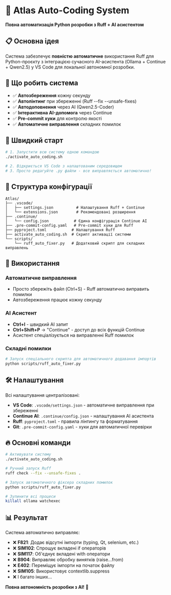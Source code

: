 # 🚀 Atlas Auto-Coding System

**Повна автоматизація Python розробки з Ruff + AI асистентом**

## 📋 Основна ідея

Система забезпечує **повністю автоматичне** використання Ruff для Python-проєкту з інтеграцією сучасного AI-асистента (Ollama + Continue + Qwen2.5) у VS Code для локальної автономної розробки.

## 🎯 Що робить система

- ✅ **Автозбереження** кожну секунду
- ✅ **Автолінтинг** при збереженні (Ruff --fix --unsafe-fixes)
- ✅ **Автодоповнення** через AI (Qwen2.5-Coder)
- ✅ **Інтерактивна AI-допомога** через Continue
- ✅ **Pre-commit хуки** для контролю якості
- ✅ **Автоматичне виправлення** складних помилок

## 🚀 Швидкий старт

```bash
# 1. Запустити всю систему одною командою
./activate_auto_coding.sh

# 2. Відкриється VS Code з налаштованим середовищем
# 3. Просто редагуйте .py файли - все виправляється автоматично!
```

## 📁 Структура конфігурації

```
Atlas/
├── .vscode/
│   ├── settings.json          # Налаштування Ruff + Continue
│   └── extensions.json        # Рекомендовані розширення
├── .continue/
│   └── config.json           # Єдина конфігурація Continue AI
├── .pre-commit-config.yaml   # Pre-commit хуки для Ruff
├── pyproject.toml           # Налаштування Ruff
├── activate_auto_coding.sh  # Скрипт активації системи
└── scripts/
    └── ruff_auto_fixer.py   # Додатковий скрипт для складних виправлень
```

## 🔧 Використання

### Автоматичне виправлення
- Просто збережіть файл (Ctrl+S) - Ruff автоматично виправить помилки
- Автозбереження працює кожну секунду

### AI Асистент
- **Ctrl+I** - швидкий AI запит
- **Ctrl+Shift+P** → "Continue" - доступ до всіх функцій Continue
- Асистент спеціалізується на виправленні Ruff помилок

### Складні помилки
```bash
# Запуск спеціального скрипта для автоматичного додавання імпортів
python scripts/ruff_auto_fixer.py
```

## 🛠️ Налаштування

Всі налаштування централізовані:

- **VS Code**: `.vscode/settings.json` - автоматичне виправлення при збереженні
- **Continue AI**: `.continue/config.json` - налаштування AI асистента
- **Ruff**: `pyproject.toml` - правила лінтингу та форматування
- **Git**: `.pre-commit-config.yaml` - хуки для автоматичної перевірки

## 🔥 Основні команди

```bash
# Активувати систему
./activate_auto_coding.sh

# Ручний запуск Ruff
ruff check --fix --unsafe-fixes .

# Запуск автоматичного фіксера складних помилок
python scripts/ruff_auto_fixer.py

# Зупинити всі процеси
killall ollama watchexec
```

## 📊 Результат

Система автоматично виправляє:
- ❌ **F821**: Додає відсутні імпорти (typing, Qt, selenium, etc.)
- ❌ **SIM102**: Спрощує вкладені if операторів
- ❌ **SIM117**: Об'єднує вкладені with оператори  
- ❌ **B904**: Виправляє обробку винятків (raise...from)
- ❌ **E402**: Переміщує імпорти на початок файлу
- ❌ **SIM105**: Використовує contextlib.suppress
- ❌ І багато інших...

**Повна автономність розробки з AI!** 🎉
